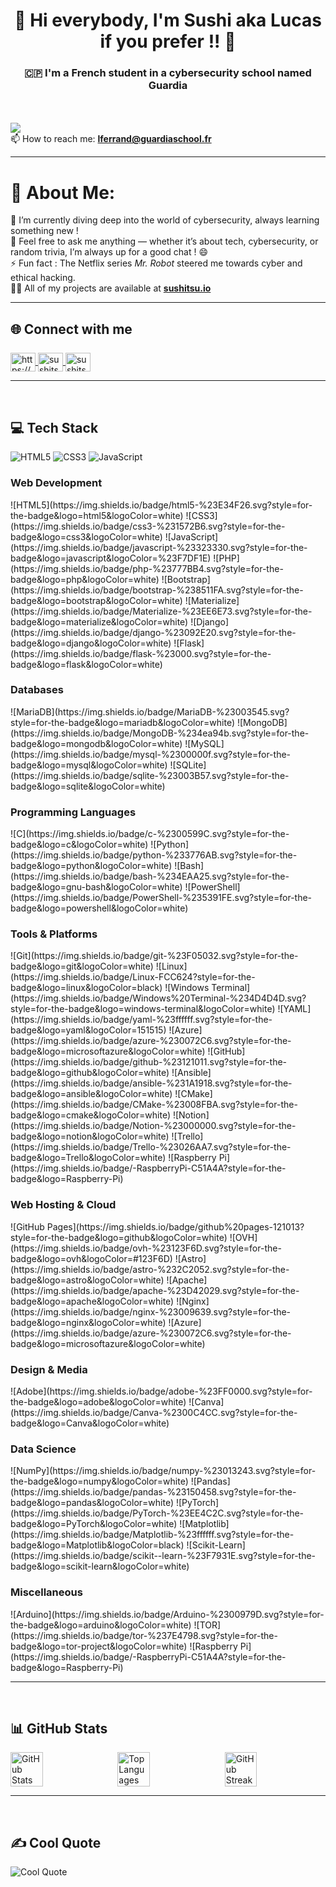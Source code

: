 <h1 align="center">👋 Hi everybody, I'm Sushi aka Lucas if you prefer !! 👋</h1>
<h3 align="center">🇨🇵 I'm a French student in a cybersecurity school named Guardia</h3>

<br>
<br>

<a href="https://visitcount.itsvg.in">
  <img src="https://visitcount.itsvg.in/api?id=Sushitsu&label=Secret%20Admirers&color=10&icon=7&pretty=false" />
</a>
<br>
📫 How to reach me: <a href="mailto:lferrand@guardiaschool.fr"><strong>lferrand@guardiaschool.fr</strong></a>

<hr>

# 💫 About Me:
🔭 I’m currently diving deep into the world of cybersecurity, always learning something new ! <br>
💬 Feel free to ask me anything — whether it’s about tech, cybersecurity, or random trivia, I’m always up for a good chat ! 😄 <br>
⚡ Fun fact : The Netflix series *Mr. Robot* steered me towards cyber and ethical hacking.<br>
👨‍💻 All of my projects are available at [**sushitsu.io**](https://freefrontend.com/assets/img/html-funny-404-pages/HTML-404-Error-Page.gif)

<hr>

<h2 align="left" style="margin-bottom: 25px;margin-top: 30px">🌐 Connect with me</h2>
<p align="left">
  <a href="https://linkedin.com/in/https://www.linkedin.com/in/lucasferrand/" target="blank">
    <img align="center" src="https://raw.githubusercontent.com/rahuldkjain/github-profile-readme-generator/master/src/images/icons/Social/linked-in-alt.svg" alt="https://www.linkedin.com/in/lucasferrand/" height="30" width="40"/>
  </a>
  <a href="https://discord.gg/sushitsu" target="blank">
    <img align="center" src="https://raw.githubusercontent.com/rahuldkjain/github-profile-readme-generator/master/src/images/icons/Social/discord.svg" alt="sushitsu" height="30" width="40" />
  </a>
  <a href="https://codepen.io/sushitsu" target="blank">
    <img align="center" src="https://raw.githubusercontent.com/rahuldkjain/github-profile-readme-generator/master/src/images/icons/Social/codepen.svg" alt="sushitsu" height="30" width="40"/>
  </a>
</p>

<hr>
<br>

<h2 align="left">💻 Tech Stack</h2>
<img src="https://img.shields.io/badge/html5-%23E34F26.svg" alt="HTML5" />
<img src="https://img.shields.io/badge/css3-%231572B6.svg" alt="CSS3" />
<img src="https://img.shields.io/badge/javascript-%23323330.svg" alt="JavaScript" />


<h3 align="left">Web Development</h3>
<p>
  ![HTML5](https://img.shields.io/badge/html5-%23E34F26.svg?style=for-the-badge&logo=html5&logoColor=white)
  ![CSS3](https://img.shields.io/badge/css3-%231572B6.svg?style=for-the-badge&logo=css3&logoColor=white)
  ![JavaScript](https://img.shields.io/badge/javascript-%23323330.svg?style=for-the-badge&logo=javascript&logoColor=%23F7DF1E)
  ![PHP](https://img.shields.io/badge/php-%23777BB4.svg?style=for-the-badge&logo=php&logoColor=white)
  ![Bootstrap](https://img.shields.io/badge/bootstrap-%238511FA.svg?style=for-the-badge&logo=bootstrap&logoColor=white)
  ![Materialize](https://img.shields.io/badge/Materialize-%23EE6E73.svg?style=for-the-badge&logo=materialize&logoColor=white)
  ![Django](https://img.shields.io/badge/django-%23092E20.svg?style=for-the-badge&logo=django&logoColor=white)
  ![Flask](https://img.shields.io/badge/flask-%23000.svg?style=for-the-badge&logo=flask&logoColor=white)
</p>

<h3 align="left">Databases</h3>
<p>
  ![MariaDB](https://img.shields.io/badge/MariaDB-%23003545.svg?style=for-the-badge&logo=mariadb&logoColor=white)
  ![MongoDB](https://img.shields.io/badge/MongoDB-%234ea94b.svg?style=for-the-badge&logo=mongodb&logoColor=white)
  ![MySQL](https://img.shields.io/badge/mysql-%2300000f.svg?style=for-the-badge&logo=mysql&logoColor=white)
  ![SQLite](https://img.shields.io/badge/sqlite-%23003B57.svg?style=for-the-badge&logo=sqlite&logoColor=white)
</p>

<h3 align="left">Programming Languages</h3>
<p>
  ![C](https://img.shields.io/badge/c-%2300599C.svg?style=for-the-badge&logo=c&logoColor=white)
  ![Python](https://img.shields.io/badge/python-%233776AB.svg?style=for-the-badge&logo=python&logoColor=white)
  ![Bash](https://img.shields.io/badge/bash-%234EAA25.svg?style=for-the-badge&logo=gnu-bash&logoColor=white)
  ![PowerShell](https://img.shields.io/badge/PowerShell-%235391FE.svg?style=for-the-badge&logo=powershell&logoColor=white)
</p>

<h3 align="left">Tools & Platforms</h3>
<p>
  ![Git](https://img.shields.io/badge/git-%23F05032.svg?style=for-the-badge&logo=git&logoColor=white)
  ![Linux](https://img.shields.io/badge/Linux-FCC624?style=for-the-badge&logo=linux&logoColor=black)
  ![Windows Terminal](https://img.shields.io/badge/Windows%20Terminal-%234D4D4D.svg?style=for-the-badge&logo=windows-terminal&logoColor=white)
  ![YAML](https://img.shields.io/badge/yaml-%23ffffff.svg?style=for-the-badge&logo=yaml&logoColor=151515)
  ![Azure](https://img.shields.io/badge/azure-%230072C6.svg?style=for-the-badge&logo=microsoftazure&logoColor=white)
  ![GitHub](https://img.shields.io/badge/github-%23121011.svg?style=for-the-badge&logo=github&logoColor=white)
  ![Ansible](https://img.shields.io/badge/ansible-%231A1918.svg?style=for-the-badge&logo=ansible&logoColor=white)
  ![CMake](https://img.shields.io/badge/CMake-%23008FBA.svg?style=for-the-badge&logo=cmake&logoColor=white)
  ![Notion](https://img.shields.io/badge/Notion-%23000000.svg?style=for-the-badge&logo=notion&logoColor=white)
  ![Trello](https://img.shields.io/badge/Trello-%23026AA7.svg?style=for-the-badge&logo=Trello&logoColor=white)
  ![Raspberry Pi](https://img.shields.io/badge/-RaspberryPi-C51A4A?style=for-the-badge&logo=Raspberry-Pi)
</p>

<h3 align="left">Web Hosting & Cloud</h3>
<p>
  ![GitHub Pages](https://img.shields.io/badge/github%20pages-121013?style=for-the-badge&logo=github&logoColor=white)
  ![OVH](https://img.shields.io/badge/ovh-%23123F6D.svg?style=for-the-badge&logo=ovh&logoColor=#123F6D)
  ![Astro](https://img.shields.io/badge/astro-%232C2052.svg?style=for-the-badge&logo=astro&logoColor=white)
  ![Apache](https://img.shields.io/badge/apache-%23D42029.svg?style=for-the-badge&logo=apache&logoColor=white)
  ![Nginx](https://img.shields.io/badge/nginx-%23009639.svg?style=for-the-badge&logo=nginx&logoColor=white)
  ![Azure](https://img.shields.io/badge/azure-%230072C6.svg?style=for-the-badge&logo=microsoftazure&logoColor=white)
</p>

<h3 align="left">Design & Media</h3>
<p>
  ![Adobe](https://img.shields.io/badge/adobe-%23FF0000.svg?style=for-the-badge&logo=adobe&logoColor=white)
  ![Canva](https://img.shields.io/badge/Canva-%2300C4CC.svg?style=for-the-badge&logo=Canva&logoColor=white)
</p>

<h3 align="left">Data Science</h3>
<p>
  ![NumPy](https://img.shields.io/badge/numpy-%23013243.svg?style=for-the-badge&logo=numpy&logoColor=white)
  ![Pandas](https://img.shields.io/badge/pandas-%23150458.svg?style=for-the-badge&logo=pandas&logoColor=white)
  ![PyTorch](https://img.shields.io/badge/PyTorch-%23EE4C2C.svg?style=for-the-badge&logo=PyTorch&logoColor=white)
  ![Matplotlib](https://img.shields.io/badge/Matplotlib-%23ffffff.svg?style=for-the-badge&logo=Matplotlib&logoColor=black)
  ![Scikit-Learn](https://img.shields.io/badge/scikit--learn-%23F7931E.svg?style=for-the-badge&logo=scikit-learn&logoColor=white)
</p>

<h3 align="left">Miscellaneous</h3>
<p>
  ![Arduino](https://img.shields.io/badge/Arduino-%2300979D.svg?style=for-the-badge&logo=arduino&logoColor=white)
  ![TOR](https://img.shields.io/badge/tor-%237E4798.svg?style=for-the-badge&logo=tor-project&logoColor=white)
  ![Raspberry Pi](https://img.shields.io/badge/-RaspberryPi-C51A4A?style=for-the-badge&logo=Raspberry-Pi)
</p>


<hr>
<br>

<h2 align="left">📊 GitHub Stats</h2>

<div style="display: flex; justify-content: space-between; flex-wrap: wrap;">
  <img src="https://github-readme-stats.vercel.app/api?username=Sushi&theme=radical&hide_border=false&include_all_commits=true&count_private=true" alt="GitHub Stats" style="width: 32%;">
  <img src="https://github-readme-stats.vercel.app/api/top-langs/?username=Sushi&theme=radical&hide_border=false&include_all_commits=true&count_private=true&layout=compact" alt="Top Languages" style="width: 32%;">
  <img src="https://github-readme-streak-stats.herokuapp.com/?user=Sushi&theme=radical&hide_border=false" alt="GitHub Streak" style="width: 32%;">
</div>

<hr>
<br>

<h2 align="left">✍️ Cool Quote</h2>
<img src="https://quotes-github-readme.vercel.app/api?type=horizontal&theme=tokyonight&quote=Every%20lock%20has%20a%20key,%20and%20every%20key%20has%20a%20lock.%20It%20is%20just%20a%20matter%20of%20finding%20it.&author=Arsène%20Lupin" alt="Cool Quote">
